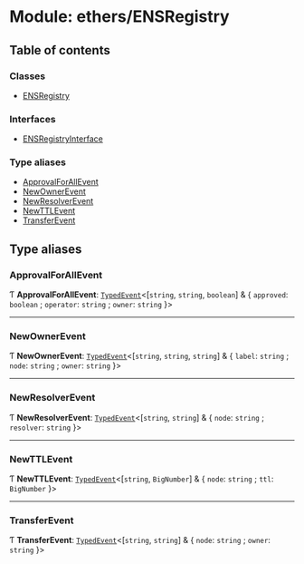 # Module: ethers/ENSRegistry

## Table of contents

### Classes

- [ENSRegistry](../classes/ethers_ENSRegistry.ENSRegistry.md)

### Interfaces

- [ENSRegistryInterface](../interfaces/ethers_ENSRegistry.ENSRegistryInterface.md)

### Type aliases

- [ApprovalForAllEvent](ethers_ENSRegistry.md#approvalforallevent)
- [NewOwnerEvent](ethers_ENSRegistry.md#newownerevent)
- [NewResolverEvent](ethers_ENSRegistry.md#newresolverevent)
- [NewTTLEvent](ethers_ENSRegistry.md#newttlevent)
- [TransferEvent](ethers_ENSRegistry.md#transferevent)

## Type aliases

### ApprovalForAllEvent

Ƭ **ApprovalForAllEvent**: [`TypedEvent`](../interfaces/ethers_common.TypedEvent.md)<[`string`, `string`, `boolean`] & { `approved`: `boolean` ; `operator`: `string` ; `owner`: `string`  }\>

___

### NewOwnerEvent

Ƭ **NewOwnerEvent**: [`TypedEvent`](../interfaces/ethers_common.TypedEvent.md)<[`string`, `string`, `string`] & { `label`: `string` ; `node`: `string` ; `owner`: `string`  }\>

___

### NewResolverEvent

Ƭ **NewResolverEvent**: [`TypedEvent`](../interfaces/ethers_common.TypedEvent.md)<[`string`, `string`] & { `node`: `string` ; `resolver`: `string`  }\>

___

### NewTTLEvent

Ƭ **NewTTLEvent**: [`TypedEvent`](../interfaces/ethers_common.TypedEvent.md)<[`string`, `BigNumber`] & { `node`: `string` ; `ttl`: `BigNumber`  }\>

___

### TransferEvent

Ƭ **TransferEvent**: [`TypedEvent`](../interfaces/ethers_common.TypedEvent.md)<[`string`, `string`] & { `node`: `string` ; `owner`: `string`  }\>
